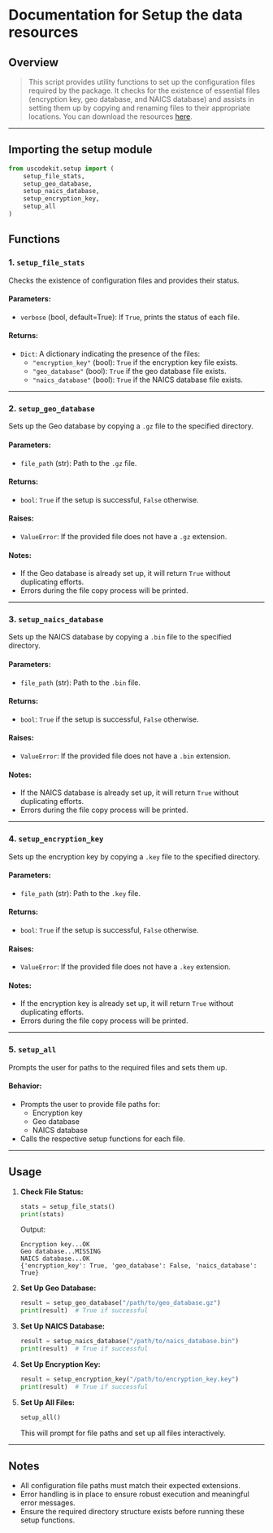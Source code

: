 # Documentation for Setup the data resources

## Overview

> This script provides utility functions to set up the configuration files required by the package. It checks for the existence of essential files (encryption key, geo database, and NAICS database) and assists in setting them up by copying and renaming files to their appropriate locations. You can download the resources [here](https://drive.google.com/drive/folders/1H0RMW-i2EYQaU3-F8DKPCxCXdyPOVie9?usp=sharing).

---

## Importing the setup module

```python
from uscodekit.setup import (
    setup_file_stats,
    setup_geo_database,
    setup_naics_database,
    setup_encryption_key,
    setup_all
)
```

## Functions

### 1. **`setup_file_stats`**

Checks the existence of configuration files and provides their status.

#### Parameters:

- `verbose` (bool, default=True): If `True`, prints the status of each file.

#### Returns:

- `Dict`: A dictionary indicating the presence of the files:
  - `"encryption_key"` (bool): `True` if the encryption key file exists.
  - `"geo_database"` (bool): `True` if the geo database file exists.
  - `"naics_database"` (bool): `True` if the NAICS database file exists.

---

### 2. **`setup_geo_database`**

Sets up the Geo database by copying a `.gz` file to the specified directory.

#### Parameters:

- `file_path` (str): Path to the `.gz` file.

#### Returns:

- `bool`: `True` if the setup is successful, `False` otherwise.

#### Raises:

- `ValueError`: If the provided file does not have a `.gz` extension.

#### Notes:

- If the Geo database is already set up, it will return `True` without duplicating efforts.
- Errors during the file copy process will be printed.

---

### 3. **`setup_naics_database`**

Sets up the NAICS database by copying a `.bin` file to the specified directory.

#### Parameters:

- `file_path` (str): Path to the `.bin` file.

#### Returns:

- `bool`: `True` if the setup is successful, `False` otherwise.

#### Raises:

- `ValueError`: If the provided file does not have a `.bin` extension.

#### Notes:

- If the NAICS database is already set up, it will return `True` without duplicating efforts.
- Errors during the file copy process will be printed.

---

### 4. **`setup_encryption_key`**

Sets up the encryption key by copying a `.key` file to the specified directory.

#### Parameters:

- `file_path` (str): Path to the `.key` file.

#### Returns:

- `bool`: `True` if the setup is successful, `False` otherwise.

#### Raises:

- `ValueError`: If the provided file does not have a `.key` extension.

#### Notes:

- If the encryption key is already set up, it will return `True` without duplicating efforts.
- Errors during the file copy process will be printed.

---

### 5. **`setup_all`**

Prompts the user for paths to the required files and sets them up.

#### Behavior:

- Prompts the user to provide file paths for:
  - Encryption key
  - Geo database
  - NAICS database
- Calls the respective setup functions for each file.

---

## Usage

1. **Check File Status:**

   ```python
   stats = setup_file_stats()
   print(stats)
   ```

   Output:

   ```plaintext
   Encryption key...OK
   Geo database...MISSING
   NAICS database...OK
   {'encryption_key': True, 'geo_database': False, 'naics_database': True}
   ```

2. **Set Up Geo Database:**

   ```python
   result = setup_geo_database("/path/to/geo_database.gz")
   print(result)  # True if successful
   ```

3. **Set Up NAICS Database:**

   ```python
   result = setup_naics_database("/path/to/naics_database.bin")
   print(result)  # True if successful
   ```

4. **Set Up Encryption Key:**

   ```python
   result = setup_encryption_key("/path/to/encryption_key.key")
   print(result)  # True if successful
   ```

5. **Set Up All Files:**
   ```python
   setup_all()
   ```
   This will prompt for file paths and set up all files interactively.

---

## Notes

- All configuration file paths must match their expected extensions.
- Error handling is in place to ensure robust execution and meaningful error messages.
- Ensure the required directory structure exists before running these setup functions.
